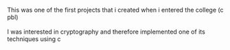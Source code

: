 This was one of the first projects that i created when i entered the college (c pbl)
<br><br>
I was interested in cryptography and therefore implemented one of its techniques using c
<br><br>